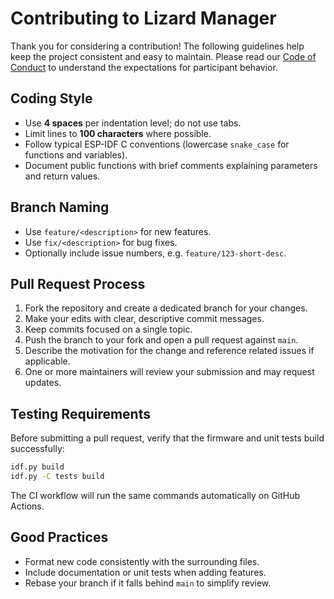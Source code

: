 # Contributing to Lizard Manager

Thank you for considering a contribution! The following guidelines help keep the
project consistent and easy to maintain. Please read our
[Code of Conduct](CODE_OF_CONDUCT.md) to understand the expectations for
participant behavior.

## Coding Style

* Use **4 spaces** per indentation level; do not use tabs.
* Limit lines to **100 characters** where possible.
* Follow typical ESP-IDF C conventions (lowercase `snake_case` for functions and variables).
* Document public functions with brief comments explaining parameters and return values.
## Branch Naming

* Use `feature/<description>` for new features.
* Use `fix/<description>` for bug fixes.
* Optionally include issue numbers, e.g. `feature/123-short-desc`.


## Pull Request Process

1. Fork the repository and create a dedicated branch for your changes.
2. Make your edits with clear, descriptive commit messages.
3. Keep commits focused on a single topic.
4. Push the branch to your fork and open a pull request against `main`.
5. Describe the motivation for the change and reference related issues if applicable.
6. One or more maintainers will review your submission and may request updates.

## Testing Requirements

Before submitting a pull request, verify that the firmware and unit tests build
successfully:

```bash
idf.py build
idf.py -C tests build
```

The CI workflow will run the same commands automatically on GitHub Actions.

## Good Practices

* Format new code consistently with the surrounding files.
* Include documentation or unit tests when adding features.
* Rebase your branch if it falls behind `main` to simplify review.
